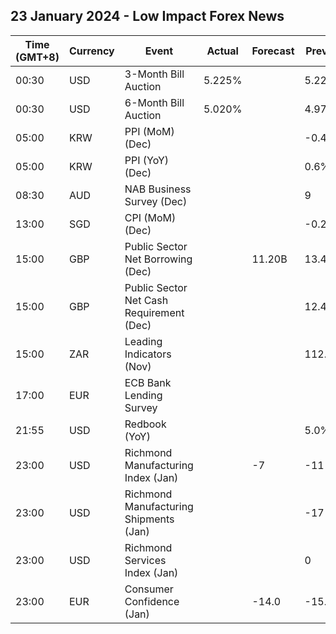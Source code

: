 ## 23 January 2024 - Low Impact Forex News

| Time (GMT+8) | Currency | Event | Actual | Forecast | Previous |
|------|----------|-------|--------|----------|----------|
| 00:30 | USD | 3-Month Bill Auction | 5.225% |  | 5.225% |
| 00:30 | USD | 6-Month Bill Auction | 5.020% |  | 4.975% |
| 05:00 | KRW | PPI (MoM) (Dec) |  |  | -0.4% |
| 05:00 | KRW | PPI (YoY) (Dec) |  |  | 0.6% |
| 08:30 | AUD | NAB Business Survey (Dec) |  |  | 9 |
| 13:00 | SGD | CPI (MoM) (Dec) |  |  | -0.20% |
| 15:00 | GBP | Public Sector Net Borrowing (Dec) |  | 11.20B | 13.41B |
| 15:00 | GBP | Public Sector Net Cash Requirement (Dec) |  |  | 12.453B |
| 15:00 | ZAR | Leading Indicators (Nov) |  |  | 112.00% |
| 17:00 | EUR | ECB Bank Lending Survey |  |  |  |
| 21:55 | USD | Redbook (YoY) |  |  | 5.0% |
| 23:00 | USD | Richmond Manufacturing Index (Jan) |  | -7 | -11 |
| 23:00 | USD | Richmond Manufacturing Shipments (Jan) |  |  | -17 |
| 23:00 | USD | Richmond Services Index (Jan) |  |  | 0 |
| 23:00 | EUR | Consumer Confidence (Jan) |  | -14.0 | -15.0 |
